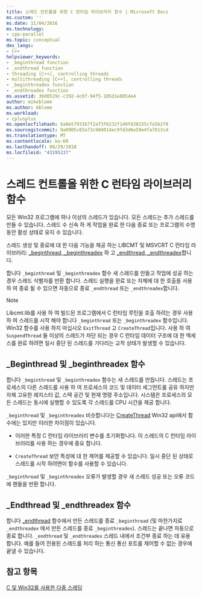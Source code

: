 ```yaml
---
title: 스레드 컨트롤을 위한 C 런타임 라이브러리 함수 | Microsoft Docs
ms.custom: ''
ms.date: 11/04/2016
ms.technology:
- cpp-parallel
ms.topic: conceptual
dev_langs:
- C++
helpviewer_keywords:
- _beginthread function
- _endthread function
- threading [C++], controlling threads
- multithreading [C++], controlling threads
- _beginthreadex function
- _endthreadex function
ms.assetid: 39d0529c-c392-4c6f-94f5-105d1e8054e4
author: mikeblome
ms.author: mblome
ms.workload:
- cplusplus
ms.openlocfilehash: 6a0e57931b7f2af3f6232f140fd38155cfa5b2f8
ms.sourcegitcommit: 9a0905c03a73c904014ec9fd3d6e59e4fa7813cd
ms.translationtype: MT
ms.contentlocale: ko-KR
ms.lasthandoff: 08/29/2018
ms.locfileid: "43195237"
---
```

# <a name="c-run-time-library-functions-for-thread-control"></a>스레드 컨트롤을 위한 C 런타임 라이브러리 함수
모든 Win32 프로그램에 하나 이상의 스레드가 있습니다. 모든 스레드는 추가 스레드를 만들 수 있습니다. 스레드 수 신속 하 게 작업을 완료 한 다음 종료 또는 프로그램의 수명 동안 활성 상태로 유지 수 있습니다.  
  
스레드 생성 및 종료에 대 한 다음 기능을 제공 하는 LIBCMT 및 MSVCRT C 런타임 라이브러리: [_beginthread, _beginthreadex](../c-runtime-library/reference/beginthread-beginthreadex.md) 하 고 [_endthread, _endthreadex](../c-runtime-library/reference/endthread-endthreadex.md)합니다.  
  
합니다 `_beginthread` 및 `_beginthreadex` 함수 새 스레드를 만들고 작업에 성공 하는 경우 스레드 식별자를 반환 합니다. 스레드 실행을 완료 또는 자체에 대 한 호출을 사용 하 여 종료 될 수 있으면 자동으로 종료 `_endthread` 또는 `_endthreadex`합니다.  
  
> [!NOTE]
> Libcmt.lib를 사용 하 여 빌드된 프로그램에서 C 런타임 루틴을 호출 하려는 경우 사용 하 여 스레드를 시작 해야 합니다 `_beginthread` 또는 `_beginthreadex` 함수입니다. Win32 함수를 사용 하지 마십시오 `ExitThread` 고 `CreateThread`입니다. 사용 하 여 `SuspendThread` 둘 이상의 스레드가 차단 되는 경우 C 런타임 데이터 구조에 대 한 액세스를 완료 하려면 일시 중단 된 스레드를 기다리는 교착 상태가 발생할 수 있습니다.  
  
##  <a name="_core_the__beginthread_function"></a> _Beginthread 및 _beginthreadex 함수  
 
합니다 `_beginthread` 및 `_beginthreadex` 함수는 새 스레드를 만듭니다. 스레드는 프로세스의 다른 스레드를 사용 하 여 프로세스의 코드 및 데이터 세그먼트를 공유 하지만 자체 고유한 레지스터 값, 스택 공간 및 현재 명령 주소입니다. 시스템은 프로세스의 모든 스레드는 동시에 실행할 수 있도록 각 스레드를 CPU 시간을 제공 합니다.  
  
`_beginthread` 및 `_beginthreadex` 비슷합니다는 [CreateThread](/windows/desktop/api/processthreadsapi/nf-processthreadsapi-createthread) Win32 api에서 함수에는 있지만 이러한 차이점이 있습니다.  
  
- 이러한 특정 C 런타임 라이브러리 변수를 초기화합니다. 이 스레드의 C 런타임 라이브러리를 사용 하는 경우에 중요 합니다.  
  
- `CreateThread` 보안 특성에 대 한 제어를 제공할 수 있습니다. 일시 중단 된 상태로 스레드를 시작 하려면이 함수를 사용할 수 있습니다.  
  
 `_beginthread` 및 `_beginthreadex` 오류가 발생할 경우 새 스레드 성공 또는 오류 코드에 핸들을 반환 합니다.  
  
##  <a name="_core_the__endthread_function"></a> _Endthread 및 _endthreadex 함수  
 
합니다 [_endthread](../c-runtime-library/reference/endthread-endthreadex.md) 함수에서 만든 스레드를 종료 `_beginthread` (및 마찬가지로 `_endthreadex` 에서 만든 스레드를 종료 `_beginthreadex`). 스레드는 끝나면 자동으로 종료 합니다. `_endthread` 및 `_endthreadex` 스레드 내에서 조건부 종료 하는 데 유용 합니다. 예를 들어 전용된 스레드를 처리 하는 통신 통신 포트를 제어할 수 없는 경우에 끝낼 수 있습니다.  
  
## <a name="see-also"></a>참고 항목  
 
[C 및 Win32를 사용한 다중 스레딩](multithreading-with-c-and-win32.md)